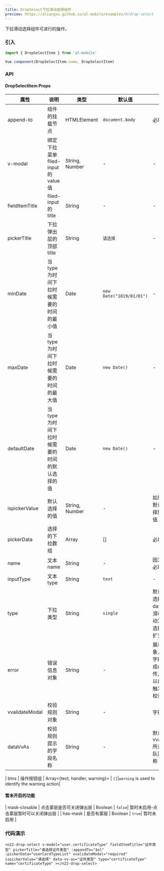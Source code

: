 ```yaml
---
title: DropSelect下拉滑动选择组件
preview: https://aliangxu.github.io/al-mobile/examples/#/drop-select
---
```


下拉滑动选择组件可进行的操作。

### 引入

```javascript
import { DropSelectItem } from 'al-mobile'

Vue.component(DropSelectItem.name, DropSelectItem)
```

### API

#### DropSelectItem Props
|属性 | 说明 | 类型 | 默认值|备注|
|----|-----|------|------|------|
| append-to | 组件的挂载节点 | HTMLElement | `document.body`| 必填,eg:this.$el |
| v-modal | 绑定下拉菜单filed-input的value值 | String, Number | - | - |
| fieldItemTitle | filed-input的title | String | -|-|
| pickerTitle | 下拉弹出层的顶部title | String |`请选择`|-|
| minDate | 当type为时间下拉时候需要的时间的最小值 | Date | `new Date("1819/01/01")`| - |
| maxDate | 当type为时间下拉时候需要的时间的最大值 | Date | `new Date()` | - |
| defaultDate | 当type为时间下拉时候需要的时间的默认选择的值 | Date | `new Date()` | - |
| ispickerValue | 默认选择的值 | String, Number | - | 如果不提供启用默认选择方法选择默认的第一个值 |
| pickerData | 选择的下拉数组 | Array | [] | 必填 |
| name | 文本name | String | - | 因为校验需要，必填 |
| inputType | 文本type | String | `text` | - |
| type | 下拉类型 | String | `single` | 默认single单一选择滑动，date-时间选择滑动（目前的滑动为三列年月日选择，后期逐渐扩充） |
| error | 错误信息对象 | String | - | 展示的错误对象，默认是进行字段校验触发生成error，如果传入error也可以(此时不需要触发vvalidate校验) |
| vvalidateModal | 校验规则对象 | String | - | 字符串，以|隔开 |
| dataVvAs | 校验规则提示的字段名称 | String | - | 默认是取vvalidateModal所对应的的校验队则的对象的名称 |

| btns | 操作按钮组 | Array<{text, handler, warning}> | `[]`|`warning` is used to identify the warning action|

#### 暂未开启的功能
| mask-closable | 点击蒙层是否可关闭弹出层 | Boolean | `false`| 暂时未启用-点击蒙层暂时可以关闭弹出层 |
| has-mask | 是否有蒙层 | Boolean | `true`| 暂时未启用 |


### 代码演示
<!-- DEMO -->
`<n22-drop-select
    v-model="user.certificateType"
    fieldItemTitle="证件类型"
    pickerTitle="请选择证件类型"
    :appendTo="$el"
    :pickerData="userCardTypeList"
    vvalidateModal="required"
    ispickerValue="请选择"
    data-vv-as="证件类型"
    type="certificateType"
    name="certificateType"
    ></n22-drop-select>`
